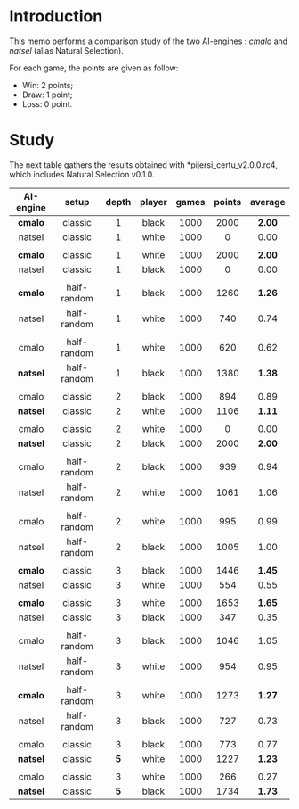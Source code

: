 # Introduction

This memo performs a comparison study of the two AI-engines : *cmalo* and *natsel* (alias Natural Selection).

For each game, the points are given as follow:

- Win: 2 points;
- Draw: 1 point;
- Loss: 0 point.

# Study

The next table gathers the results obtained with *pijersi_certu_v2.0.0.rc4, which includes Natural Selection v0.1.0.

| AI-engine  |    setup    | depth | player | games | points | average  |
| :--------: | :---------: | :---: | :----: | :---: | :----: | :------: |
| **cmalo**  |   classic   |   1   | black  | 1000  |  2000  | **2.00** |
|   natsel   |   classic   |   1   | white  | 1000  |   0    |   0.00   |
|            |             |       |        |       |        |          |
| **cmalo**  |   classic   |   1   | white  | 1000  |  2000  | **2.00** |
|   natsel   |   classic   |   1   | black  | 1000  |   0    |   0.00   |
|            |             |       |        |       |        |          |
| **cmalo**  | half-random |   1   | black  | 1000  |  1260  | **1.26** |
|   natsel   | half-random |   1   | white  | 1000  |  740   |   0.74   |
|            |             |       |        |       |        |          |
|   cmalo    | half-random |   1   | white  | 1000  |  620   |   0.62   |
| **natsel** | half-random |   1   | black  | 1000  |  1380  | **1.38** |
|            |             |       |        |       |        |          |
|   cmalo    |   classic   |   2   | black  | 1000  |  894   |   0.89   |
| **natsel** |   classic   |   2   | white  | 1000  |  1106  | **1.11** |
|            |             |       |        |       |        |          |
|   cmalo    |   classic   |   2   | white  | 1000  |   0    |   0.00   |
| **natsel** |   classic   |   2   | black  | 1000  |  2000  | **2.00** |
|            |             |       |        |       |        |          |
|   cmalo    | half-random |   2   | black  | 1000  |  939   |   0.94   |
|   natsel   | half-random |   2   | white  | 1000  |  1061  |   1.06   |
|            |             |       |        |       |        |          |
|   cmalo    | half-random |   2   | white  | 1000  |  995   |   0.99   |
|   natsel   | half-random |   2   | black  | 1000  |  1005  |   1.00   |
|            |             |       |        |       |        |          |
| **cmalo**  |   classic   |   3   | black  | 1000  |  1446  | **1.45** |
|   natsel   |   classic   |   3   | white  | 1000  |  554   |   0.55   |
|            |             |       |        |       |        |          |
| **cmalo**  |   classic   |   3   | white  | 1000  |  1653  | **1.65** |
|   natsel   |   classic   |   3   | black  | 1000  |  347   |   0.35   |
|            |             |       |        |       |        |          |
|   cmalo    | half-random |   3   | black  | 1000  |  1046  |   1.05   |
|   natsel   | half-random |   3   | white  | 1000  |  954   |   0.95   |
|            |             |       |        |       |        |          |
| **cmalo**  | half-random |   3   | white  | 1000  |  1273  | **1.27** |
|   natsel   | half-random |   3   | black  | 1000  |  727   |   0.73   |
|            |             |       |        |       |        |          |
|   cmalo    |   classic   |   3   | black  | 1000  |  773   |   0.77   |
| **natsel** |   classic   | **5** | white  | 1000  |  1227  | **1.23** |
|            |             |       |        |       |        |          |
|   cmalo    |   classic   |   3   | white  | 1000  |  266   |   0.27   |
| **natsel** |   classic   | **5** | black  | 1000  |  1734  | **1.73** |

